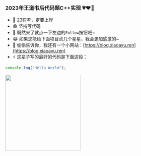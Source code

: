 ### 2023年王道书后代码题C++实现 💗❤️💖

- 🔭 23在考，定要上岸
- 😄 坚持写代码
- 💬 既然来了就点一下左边的`Follow`按钮吧~
- 😂 如果您能给下面项目点几个星星，我会更加感激的~
- 👯 偷偷告诉你，我还有一个小网站：[https://blog.xiaoayu.ren](https://blog.xiaoayu.ren)
- ⚡ 这辈子写的最好的代码是下面这段：

```JavaScript
console.log("Hello World");
```

<img src="http://e0.ifengimg.com/02/2019/0320/8C88D77D86623F1ABF6739DD9B749EFCCBA45EE9_size224_w640_h427.gif" alt="" width="240">
